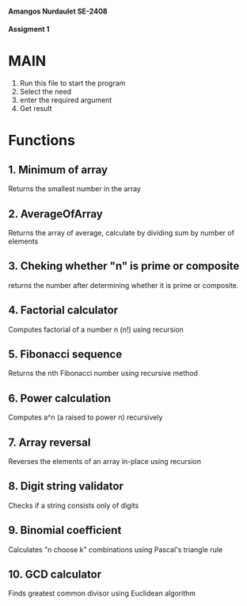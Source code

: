 #### Amangos Nurdaulet SE-2408
#### Assigment 1
# MAIN

1. Run this file to start the program
2. Select the need
3. enter the required argument
4. Get result

# Functions
## 1. Minimum of array
Returns the smallest number in the array

## 2. AverageOfArray
Returns the array of average, calculate by dividing sum by number of elements

## 3. Cheking whether "n" is prime or composite
returns the number after determining whether it is prime or composite.

## 4. Factorial calculator
Computes factorial of a number n (n!) using recursion

## 5. Fibonacci sequence 
Returns the nth Fibonacci number using recursive method

## 6. Power calculation
Computes a^n (a raised to power n) recursively

## 7. Array reversal
Reverses the elements of an array in-place using recursion

## 8. Digit string validator
Checks if a string consists only of digits 

## 9. Binomial coefficient
Calculates "n choose k" combinations using Pascal's triangle rule

## 10. GCD calculator
Finds greatest common divisor using Euclidean algorithm
